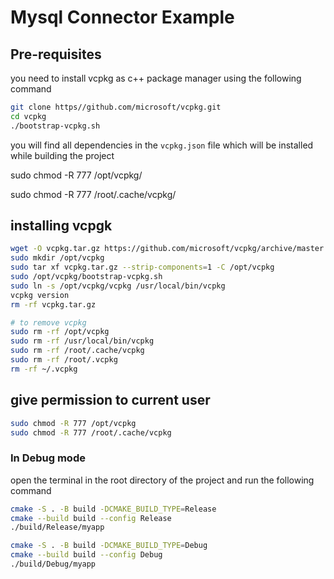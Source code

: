 # Mysql Connector Example

## Pre-requisites

you need to install vcpkg as c++ package manager using the following command

```sh
git clone https//github.com/microsoft/vcpkg.git
cd vcpkg
./bootstrap-vcpkg.sh
```

you will find all dependencies in the `vcpkg.json` file
which will be installed while building the project

sudo chmod -R 777 /opt/vcpkg/

sudo chmod -R 777 /root/.cache/vcpkg/

## installing vcpgk

```sh
wget -O vcpkg.tar.gz https://github.com/microsoft/vcpkg/archive/master.tar.gz
sudo mkdir /opt/vcpkg
sudo tar xf vcpkg.tar.gz --strip-components=1 -C /opt/vcpkg
sudo /opt/vcpkg/bootstrap-vcpkg.sh
sudo ln -s /opt/vcpkg/vcpkg /usr/local/bin/vcpkg
vcpkg version
rm -rf vcpkg.tar.gz

# to remove vcpkg
sudo rm -rf /opt/vcpkg
sudo rm -rf /usr/local/bin/vcpkg
sudo rm -rf /root/.cache/vcpkg
sudo rm -rf /root/.vcpkg
rm -rf ~/.vcpkg
```

## give permission to current user

```sh
sudo chmod -R 777 /opt/vcpkg
sudo chmod -R 777 /root/.cache/vcpkg
```

### In Debug mode

open the terminal in the root directory of the project and run the following command

```sh
cmake -S . -B build -DCMAKE_BUILD_TYPE=Release 
cmake --build build --config Release
./build/Release/myapp
```

```sh
cmake -S . -B build -DCMAKE_BUILD_TYPE=Debug
cmake --build build --config Debug
./build/Debug/myapp
```

